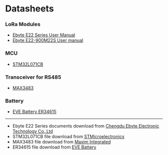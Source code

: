 
Datasheets
===

### LoRa Modules
* [Ebyte E22 Series User Manual](E22_Usermanual_EN_v1.10.pdf)
* [Ebyte E22-900M22S User manual](E22-900M22S_UserManual_EN_v1.3.pdf)
### MCU
* [STM32L071CB](stm32l071cb.pdf)
### Transceiver for RS485
* [MAX3483](MAX3483-MAX3491.pdf)
### Battery
* [EVE Battery ER34615](er34615_eve.pdf)

---

* Ebyte E22 Series documents download from 
[Chengdu Ebyte Electronic Technology Co.,Ltd](http://www.ebyte.com/)
* STM32L071CB file download from [STMicroelectronics](https://www.st.com/en/microcontrollers-microprocessors/stm32l071cb.html)
* MAX3483 file download from [Maxim Integrated](https://www.maximintegrated.com/en/products/interface/transceivers/MAX3483.html)
* ER34615 file download from [EVE Battery](http://www.evebattery.ru/hot_offers/53072)
